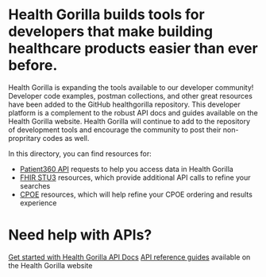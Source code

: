 #  Health Gorilla builds tools for developers that make building healthcare products easier than ever before.

Health Gorilla is expanding the tools available to our developer community!  Developer code examples, postman collections, and other great resources have been added to the GitHub healthgorilla repository.  This developer platform is a complement to the robust API docs and guides available on the Health Gorilla website.  Health Gorilla will continue to add to the repository of development tools and encourage the community to post their non-propritary codes as well.

In this directory, you can find resources for:
- [Patient360 API](https://github.com/healthgorilla/examples/tree/main/Patient360) requests to help you access data in Health Gorilla
- [FHIR STU3](https://github.com/healthgorilla/examples/tree/main/FHIR%20STU3) resources, which provide additional API calls to refine your searches
- [CPOE](https://github.com/healthgorilla/examples/tree/main/CPOE) resources, which will help refine your CPOE ordering and results experience

# Need help with APIs?
[Get started with Health Gorilla API Docs](https://developer.healthgorilla.com/docs)
[API reference guides](https://developer.healthgorilla.com/reference/getting-started-with-apis) available on the Health Gorilla website

